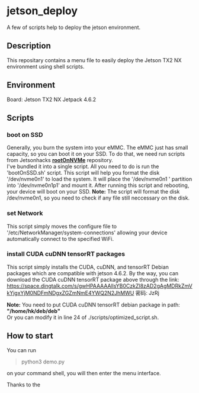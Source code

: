 # jetson_deploy
A few of scripts help to deploy the jetson environment.  

## Description
This repositary contains a menu file to easily deploy the Jetson TX2 NX environment using shell scripts.

## Environment
Board: Jetson TX2 NX
Jetpack 4.6.2

## Scripts
### boot on SSD
Generally, you burn the system into your eMMC. The eMMC just has small capacity, so you can boot it on your SSD. 
To do that, we need run scripts from Jetsonhacks [**rootOnNVMe**](https://github.com/jetsonhacks/rootOnNVMe.git) repository.  
I've bundled it into a single script. All you need to do is run the 'bootOnSSD.sh' script. This script will help you format the disk '/dev/nvme0n1' to load the system. It will place the '/dev/nvme0n1 ' partition into '/dev/nvme0n1p1' and mount it. After running this script and rebooting, your device will boot on your SSD.
**Note:** The script will format the disk /dev/nvme0n1, so you need to check if any file still neccessary on the disk.

### set Network
This script simply moves the configure file to '/etc/NetworkManager/system-connections' allowing your device automatically connect to the specified WiFi.

### install CUDA cuDNN tensorRT packages
This script simply installs the CUDA, cuDNN, and tensorRT Debian packages which are compatible with jetson 4.6.2.
By the way, you can download the CUDA cuDNN tensorRT package above through the link:
https://space.dingtalk.com/s/gwHPAAAAAllsYB0CzkZl8zAD2gAgMDRkZmVkYjgxYjM0NDFmNDgxZGZmNmE4YWQ2N2JhMWU 密码: JzRj

**Note:** You need to put CUDA cuDNN tensorRT debian package in path:  **"/home/hk/deb/deb"**   
Or you can modify it in line 24 of ./scripts/optimized_script.sh.  


## How to start
You can run 
> python3 demo.py  

on your command shell, you will then enter the menu interface.

  
Thanks to the 
